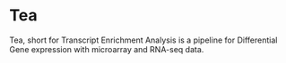 # Tea
Tea, short for Transcript Enrichment Analysis is a pipeline for Differential Gene expression with microarray and RNA-seq data.
